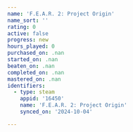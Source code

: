 ```yaml
---
name: 'F.E.A.R. 2: Project Origin'
name_sort: ''
rating: 0
active: false
progress: new
hours_played: 0
purchased_on: .nan
started_on: .nan
beaten_on: .nan
completed_on: .nan
mastered_on: .nan
identifiers:
  - type: steam
    appid: '16450'
    name: 'F.E.A.R. 2: Project Origin'
    synced_on: '2024-10-04'

---
```

